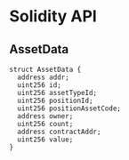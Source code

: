 # Solidity API

## AssetData

```solidity
struct AssetData {
  address addr;
  uint256 id;
  uint256 assetTypeId;
  uint256 positionId;
  uint256 positionAssetCode;
  address owner;
  uint256 count;
  address contractAddr;
  uint256 value;
}
```

